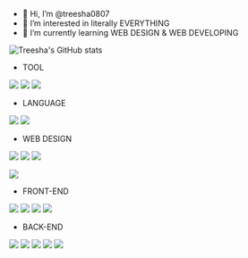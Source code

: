 - 👋 Hi, I’m @treesha0807
- 👀 I’m interested in literally EVERYTHING
- 🌱 I’m currently learning WEB DESIGN & WEB DEVELOPING


![Treesha's GitHub stats](https://github-readme-stats.vercel.app/api?username=treesha0807&show_icons=true&theme=default)

- TOOL

<a href="#" target="_blank"><img src="https://img.shields.io/badge/Hashnode-2962FF?style=for-the-badge&logo=hashnode&logoColor=FFFFFF"/></a>
<a href="#" target="_blank"><img src="https://img.shields.io/badge/Postman-FF6C37?style=for-the-badge&logo=postman&logoColor=FFFFFF"/></a>
<a href="#" target="_blank"><img src="https://img.shields.io/badge/Miro-050038?style=for-the-badge&logo=miro&logoColor=FFFFFF"/></a>

- LANGUAGE

<a href="#" target="_blank"><img src="https://img.shields.io/badge/JavaScript-F7DF1E?style=for-the-badge&logo=javascript&logoColor=FFFFFF"/></a>
<a href="#" target="_blank"><img src="https://img.shields.io/badge/TypeScript-3178C6?style=for-the-badge&logo=typescript&logoColor=FFFFFF"/></a>
- WEB DESIGN

<a href="#" target="_blank"><img src="https://img.shields.io/badge/Webflow-4353FF?style=for-the-badge&logo=webflow&logoColor=FFFFFF"/></a>
<a href="#" target="_blank"><img src="https://img.shields.io/badge/Figma-F24E1E?style=for-the-badge&logo=figma&logoColor=FFFFFF"/></a>
<a href="#" target="_blank"><img src="https://img.shields.io/badge/Illustrator-FF9A00?style=for-the-badge&logo=adobeillustrator&logoColor=FFFFFF"/></a>

<a href="#" target="_blank"><img src="https://img.shields.io/badge/Tailwind CSS-06B6D4?style=for-the-badge&logo=tailwindcss&logoColor=FFFFFF"/></a>

- FRONT-END

<a href="#" target="_blank"><img src="https://img.shields.io/badge/React-61DAFB?style=for-the-badge&logo=react&logoColor=FFFFFF"/></a>
<a href="#" target="_blank"><img src="https://img.shields.io/badge/Next.js-000000?style=for-the-badge&logo=next.js&logoColor=FFFFFF"/></a>
<a href="#" target="_blank"><img src="https://img.shields.io/badge/CSS3-1572B6?style=for-the-badge&logo=css3&logoColor=FFFFFF"/></a>
<a href="#" target="_blank"><img src="https://img.shields.io/badge/HTML5-E34F26?style=for-the-badge&logo=html5&logoColor=FFFFFF"/></a>  
- BACK-END

<a href="#" target="_blank"><img src="https://img.shields.io/badge/Spring-6DB33F?style=for-the-badge&logo=spring&logoColor=FFFFFF"/></a>
<a href="#" target="_blank"><img src="https://img.shields.io/badge/Spring Boot-6DB33F?style=for-the-badge&logo=springboot&logoColor=FFFFFF"/></a>
<a href="#" target="_blank"><img src="https://img.shields.io/badge/Express-000000?style=for-the-badge&logo=express&logoColor=FFFFFF"/></a>
<a href="#" target="_blank"><img src="https://img.shields.io/badge/Fastify-000000?style=for-the-badge&logo=fastify&logoColor=FFFFFF"/></a>
<a href="#" target="_blank"><img src="https://img.shields.io/badge/NestJS-E0234E?style=for-the-badge&logo=nestjs&logoColor=FFFFFF"/></a>
